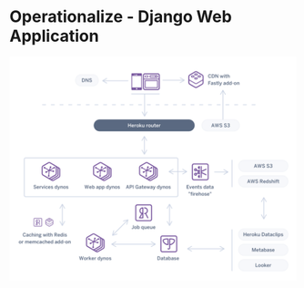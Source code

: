 # Operationalize - Django Web Application


<img src = "Operationalize/Django Application/static/img/1534271873-Beyond Web and Worker Blog Post (B)(1).png">
